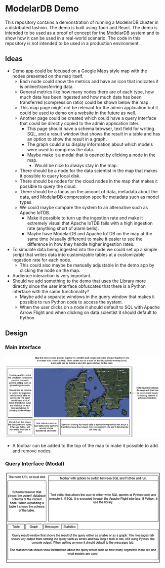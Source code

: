 # ModelarDB Demo
This repository contains a demonstration of running a ModelarDB cluster in a distributed fashion. The demo is built using
Tauri and React. The demo is intended to be used as a proof of concept for the ModelarDB system and to show how it can be
used in a real-world scenario. The code in this repository is not intended to be used in a production environment.

## Ideas
* Demo app could be focused on a Google Maps style map with the nodes presented on the map itself.
  * Each node could show the metrics and have an icon that indicates it is online/transferring data.
  * General metrics like how many nodes there are of each type, how much data has been ingested and how much data has been 
    transferred (compression ratio) could be shown below the map.
  * This map page might not be relevant for the admin application but it could be used to demo on a website in the future as well.
  * Another page could be created which could have a query interface that could be directly copied to the admin application later.
    * This page should have a schema browser, text field for writing SQL, and a result window that shows the result in a 
      table and has an option to show the result in a graph.
    * The graph could also display information about which models were used to compress the data. 
    * Maybe make it a modal that is opened by clicking a node in the map.
      * Would be nice to always stay in the map.
  * There should be a node for the data scientist in the map that makes it possible to query local disk.
  * There should be nodes for the cloud nodes in the map that makes it possible to query the cloud.
  * There should be a focus on the amount of data, metadata about the data, and ModelarDB compression specific metadata such as model types.
  * We could maybe compare the system to an alternative such as Apache IoTDB.
    * Make it possible to turn up the ingestion rate and make it extremely visual that Apache IoTDB fails with a high 
      ingestion rate (anything short of alarm bells).
    * Maybe have ModelarDB and Apache IoTDB on the map at the same time (visually different) to make it easier to see 
      the difference in how they handle higher ingestion rates.
* To simulate data being ingested into the node we could set up a simple script that writes data into customizable 
  tables at a customizable ingestion rate for each node. 
  * This could also maybe be manually adjustable in the demo app by clicking the node on the map.
* Audience interaction is very important. 
* Should we add something to the demo that uses the Library more directly since the user interface obfuscates that there 
  is a Python interface with the same functionality?
  * Maybe add a separate windows in the query window that makes it possible to run Python code to access the system.
  * When the user clicks on a node it should default to SQL with Apache Arrow Flight and when clicking on data scientist 
    it should default to Python.

## Design
### Main interface
![Main Interface](design/main_interface.png)
* A toolbar can be added to the top of the map to make it possible to add and remove nodes.
### Query Interface (Modal)
![Query Interface](design/query_interface.png)

